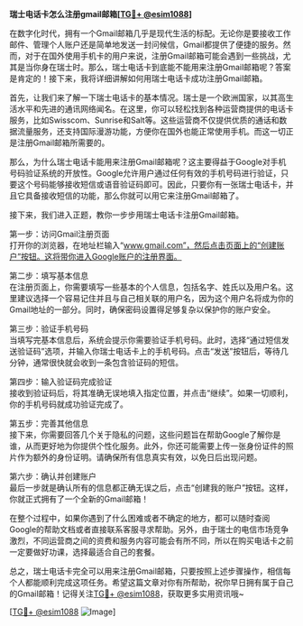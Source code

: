 **瑞士电话卡怎么注册gmail邮箱[[TG💪+ @esim1088](https://t.me/s/esim1088)]**

在数字化时代，拥有一个Gmail邮箱几乎是现代生活的标配。无论你是要接收工作邮件、管理个人账户还是简单地发送一封问候信，Gmail都提供了便捷的服务。然而，对于在国外使用手机卡的用户来说，注册Gmail邮箱可能会遇到一些挑战，尤其是当你身在瑞士时。那么，瑞士电话卡到底能不能用来注册Gmail邮箱呢？答案是肯定的！接下来，我将详细讲解如何用瑞士电话卡成功注册Gmail邮箱。

首先，让我们来了解一下瑞士电话卡的基本情况。瑞士是一个欧洲国家，以其高生活水平和先进的通讯网络闻名。在这里，你可以轻松找到各种运营商提供的电话卡服务，比如Swisscom、Sunrise和Salt等。这些运营商不仅提供优质的通话和数据流量服务，还支持国际漫游功能，方便你在国外也能正常使用手机。而这一切正是注册Gmail邮箱所需要的。

那么，为什么瑞士电话卡能用来注册Gmail邮箱呢？这主要得益于Google对手机号码验证系统的开放性。Google允许用户通过任何有效的手机号码进行验证，只要这个号码能够接收短信或语音验证码即可。因此，只要你有一张瑞士电话卡，并且它具备接收短信的功能，那么你就可以用它来注册Gmail邮箱了。

接下来，我们进入正题，教你一步步用瑞士电话卡注册Gmail邮箱。

第一步：访问Gmail注册页面  
打开你的浏览器，在地址栏输入“www.gmail.com”，然后点击页面上的“创建账户”按钮。这将带你进入Google账户的注册界面。

第二步：填写基本信息  
在注册页面上，你需要填写一些基本的个人信息，包括名字、姓氏以及用户名。这里建议选择一个容易记住并且与自己相关联的用户名，因为这个用户名将成为你的Gmail地址的一部分。同时，确保密码设置得足够复杂以保护你的账户安全。

第三步：验证手机号码  
当填写完基本信息后，系统会提示你需要验证手机号码。此时，选择“通过短信发送验证码”选项，并输入你瑞士电话卡上的手机号码。点击“发送”按钮后，等待几分钟，通常很快就会收到一条包含验证码的短信。

第四步：输入验证码完成验证  
接收到验证码后，将其准确无误地填入指定位置，并点击“继续”。如果一切顺利，你的手机号码就成功验证完成了。

第五步：完善其他信息  
接下来，你需要回答几个关于隐私的问题，这些问题旨在帮助Google了解你是谁，从而更好地为你提供个性化服务。此外，你还可能需要上传一张身份证件的照片作为额外的身份证明。请确保所有信息真实有效，以免日后出现问题。

第六步：确认并创建账户  
最后一步就是确认所有的信息都正确无误之后，点击“创建我的账户”按钮。这样，你就正式拥有了一个全新的Gmail邮箱！

在整个过程中，如果你遇到了什么困难或者不确定的地方，都可以随时查阅Google的帮助文档或者直接联系客服寻求帮助。另外，由于瑞士的电信市场竞争激烈，不同运营商之间的资费和服务内容可能会有所不同，所以在购买电话卡之前一定要做好功课，选择最适合自己的套餐。

总之，瑞士电话卡完全可以用来注册Gmail邮箱，只要按照上述步骤操作，相信每个人都能顺利完成这项任务。希望这篇文章对你有所帮助，祝你早日拥有属于自己的Gmail邮箱！记得关注[TG💪+ @esim1088](https://t.me/s/esim1088)，获取更多实用资讯哦~

[[TG💪+ @esim1088](https://t.me/s/esim1088) ![Image](https://i.postimg.cc/4NQfJmqS/Snipaste-2025-05-13-00-14-12.png)]